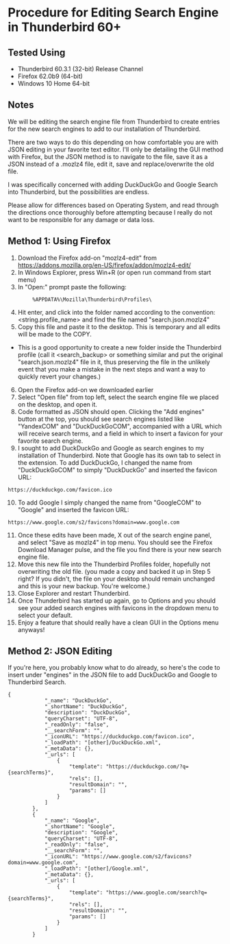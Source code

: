 #   Procedure for Editing Search Engine in Thunderbird 60+
##  Tested Using
*   Thunderbird 60.3.1 (32-bit) Release Channel
*   Firefox 62.0b9 (64-bit)
*   Windows 10 Home 64-bit

##  Notes
We will be editing the search engine file from Thunderbird to create entries for the new search engines to add to our installation of Thunderbird.

There are two ways to do this depending on how comfortable you are with JSON editing in your favorite text editor. I'll only be detailing the GUI method with Firefox, but the JSON method is to navigate to the file, save it as a JSON instead of a .mozlz4 file, edit it, save and replace/overwrite the old file.

I was specifically concerned with adding DuckDuckGo and Google Search into Thunderbird, but the possibilities are endless.

Please allow for differences based on Operating System, and read through the directions once thoroughly before attempting because I really do not want to be responsible for any damage or data loss.

##  Method 1: Using Firefox
1.  Download the Firefox add-on "mozlz4-edit" from https://addons.mozilla.org/en-US/firefox/addon/mozlz4-edit/
2.  In Windows Explorer, press Win+R (or open run command from start menu)
3.  In "Open:" prompt paste the following:
~~~
        %APPDATA%\Mozilla\Thunderbird\Profiles\
~~~
4.  Hit enter, and click into the folder named according to the convention: <string.profile_name> and find the file named "search.json.mozlz4"
5.  Copy this file and paste it to the desktop. This is temporary and all edits will be made to the COPY.
   *    This is a good opportunity to create a new folder inside the Thunderbird profile (call it <search_backup> or something similar and put the original "search.json.mozlz4" file in it, thus preserving the file in the unlikely event that you make a mistake in the next steps and want a way to quickly revert your changes.)
6.   Open the Firefox add-on we downloaded earlier
7.   Select "Open file" from top left, select the search engine file we placed on the desktop, and open it.
8.   Code formatted as JSON should open. Clicking the "Add engines" button at the top, you should see search engines listed like "YandexCOM" and "DuckDuckGoCOM", accompanied with a URL which will receive search terms, and a field in which to insert a favicon for your favorite search engine. 
9.   I sought to add DuckDuckGo and Google as search engines to my installation of Thunderbird. Note that Google has its own tab to select in the extension. To add DuckDuckGo, I changed the name from "DuckDuckGoCOM" to simply "DuckDuckGo" and inserted the favicon URL:
~~~
https://duckduckgo.com/favicon.ico
~~~
10.  To add Google I simply changed the name from "GoogleCOM" to "Google" and inserted the favicon URL:
~~~
https://www.google.com/s2/favicons?domain=www.google.com
~~~

11.  Once these edits have been made, X out of the search engine panel, and select "Save as mozlz4" in top menu. You should see the Firefox Download Manager pulse, and the file you find there is your new search engine file.
12.  Move this new file into the Thunderbird Profiles folder, hopefully not overwriting the old file. (you made a copy and backed it up in Step 5 right? If you didn't, the file on your desktop should remain unchanged and this is your new backup. You're welcome.)
13.  Close Explorer and restart Thunderbird. 
14.  Once Thunderbird has started up again, go to Options and you should see your added search engines with favicons in the dropdown menu to select your default. 
15.  Enjoy a feature that should really have a clean GUI in the Options menu anyways!

##  Method 2: JSON Editing
If you're here, you probably know what to do already, so here's the code to insert under "engines" in the JSON file to add DuckDuckGo and Google to Thunderbird Search.
~~~
{
            "_name": "DuckDuckGo",
            "_shortName": "DuckDuckGo",
            "description": "DuckDuckGo",
            "queryCharset": "UTF-8",
            "_readOnly": "false",
            "__searchForm": "",
            "_iconURL": "https://duckduckgo.com/favicon.ico",
            "_loadPath": "[other]/DuckDuckGo.xml",
            "_metaData": {},
            "_urls": [
                {
                    "template": "https://duckduckgo.com/?q={searchTerms}",
                    "rels": [],
                    "resultDomain": "",
                    "params": []
                }
            ]
        },
        {
            "_name": "Google",
            "_shortName": "Google",
            "description": "Google",
            "queryCharset": "UTF-8",
            "_readOnly": "false",
            "__searchForm": "",
            "_iconURL": "https://www.google.com/s2/favicons?domain=www.google.com",
            "_loadPath": "[other]/Google.xml",
            "_metaData": {},
            "_urls": [
                {
                    "template": "https://www.google.com/search?q={searchTerms}",
                    "rels": [],
                    "resultDomain": "",
                    "params": []
                }
            ]
        }
~~~